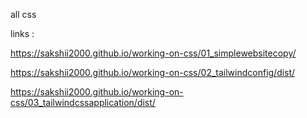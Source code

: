 all css 

links : 

https://sakshii2000.github.io/working-on-css/01_simplewebsitecopy/

https://sakshii2000.github.io/working-on-css/02_tailwindconfig/dist/

https://sakshii2000.github.io/working-on-css/03_tailwindcssapplication/dist/
